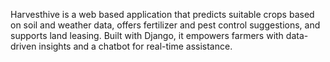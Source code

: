 Harvesthive is a web  based application that predicts suitable crops based on soil and weather data, offers fertilizer and pest control suggestions, and supports land leasing. Built with Django, it empowers farmers with data-driven insights and a chatbot for real-time assistance.
